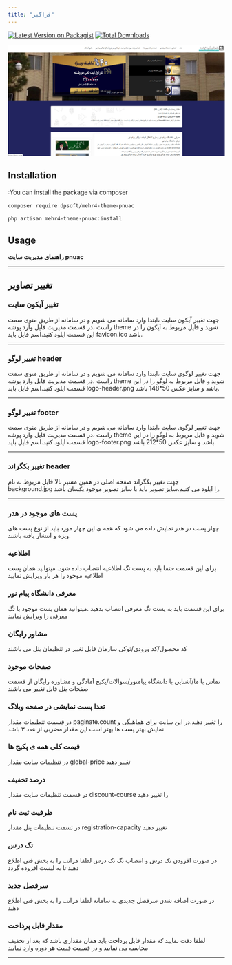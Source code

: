 ```yaml
---
title: "فراگیر"
---
```



[![Latest Version on Packagist](https://img.shields.io/packagist/v/dpsoft/mehr4-theme-pnuac.svg?style=flat-square)](https://packagist.org/packages/dpsoft/mehr4-theme-pnuac)
[![Total Downloads](https://img.shields.io/packagist/dt/dpsoft/mehr4-theme-pnuac.svg?style=flat-square)](https://packagist.org/packages/dpsoft/mehr4-theme-pnuac)



![my package](pnuac.jpg)

## Installation

:You can install the package via composer

```bash
composer require dpsoft/mehr4-theme-pnuac
```
```bash
php artisan mehr4-theme-pnuac:install
```

## Usage

**راهنمای  مدیریت سایت pnuac**
____
## تغییر تصاویر

### تغییر آیکون سایت

جهت تغییر آیکون سایت ،ابتدا وارد سامانه می شویم و در سامانه از طریق منوی سمت راست ،در قسمت مدیریت فایل وارد پوشه theme شوید و فایل مربوط به آیکون را در این قسمت اپلود کنید.اسم فایل باید favicon.ico باشد.
___
### تغییر لوگو header

جهت تغییر لوگوی سایت ،ابتدا وارد سامانه می شویم و در سامانه از طریق منوی سمت راست ،در قسمت مدیریت فایل وارد پوشه theme شوید و فایل مربوط به لوگو را در این قسمت اپلود کنید.اسم فایل باید logo-header.png باشد و سایز عکس 50*148 باشد.
___

### تغییر لوگو footer

جهت تغییر لوگوی سایت ،ابتدا وارد سامانه می شویم و در سامانه از طریق منوی سمت راست ،در قسمت مدیریت فایل وارد پوشه theme شوید و فایل مربوط به لوگو را در این قسمت اپلود کنید.اسم فایل باید logo-footer.png باشد و سایز عکس 50*212 باشد.
___

### تغییر بکگراند header

جهت تغییر بکگراند صفحه اصلی در همین مسیر بالا فایل مربوط به نام background.jpg را آپلود می کنیم.سایز تصویر باید با سایز تصویر موجود یکسان باشد.
___

### پست های موجود در هدر 
چهار پست در هدر نمایش داده می شود که همه ی این چهار مورد باید از نوع پست های ویژه و انتشار یافته باشند.

### اطلاعیه 


برای این قسمت حتما باید به پست تگ اطلاعیه انتصاب داده شود. میتوانید همان پست اطلاعیه موجود را هر بار ویرایش نمایید

### معرفی دانشگاه پیام نور 

برای این قسمت باید به پست تگ معرفی انتصاب بدهید .میتوانید همان پست موجود با تگ معرفی را ویرایش نمایید
### مشاور رایگان 
کد محصول/کد ورودی/توکی سازمان قابل تغییر در تنظیمان پنل می باشند
### صفحات موجود 
تماس با ما/آشنایی با دانشگاه پیامنور/سوالات/پکیج آمادگی و مشاوره رایگان از قسمت صفحات پنل قابل تغییر می باشند

### تعدا پست نمایشی در صفحه وبلاگ
در قسمت تنظیمات مقدار paginate.count  را تغییر دهید.در این سایت برای هماهنگی و نمایش بهتر پست ها بهتر است این مقدار مضربی از عدد ۳ باشد

### قیمت کلی همه ی پکیج ها

در تنظیمات سایت  مقدار global-price تغییر دهید

### درصد تخفیف
در قسمت تنظیمات سایت مقدار discount-course را تغییر دهید

### ظرفیت ثبت نام 
در ثسمت تنظیمات پنل  مقدار registration-capacity تغییر دهید

### تک درس 
در صورت افزودن تک درس و انتصاب تگ تک درس لطفا مراتب را به بخش فنی اطلاع دهید تا به لیست افزوده گردد

### سرفصل جدید 
در صورت اضافه شدن سرفصل جدیدی به سامانه لطفا مراتب را به بخش فنی اطلاع دهید

### مقدار قابل پرداخت
لطفا دقت نمایید که مقدار قابل پرداخت باید همان مقداری باشد که بعد از تخفیف محاسبه می نمایید و در قسمت قیمت هر دوره وارد نمایید
___
